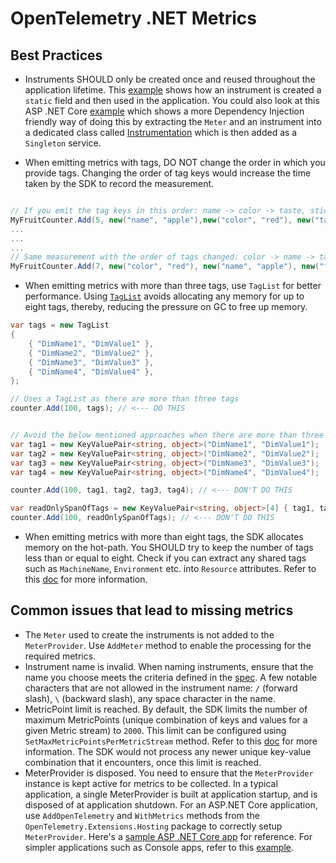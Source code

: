 # OpenTelemetry .NET Metrics

## Best Practices

- Instruments SHOULD only be created once and reused throughout the application
  lifetime. This
  [example](../../docs/metrics/getting-started-console/Program.cs) shows how an
  instrument is created a `static` field and then used in the application. You
  could also look at this ASP .NET Core
  [example](../../examples/AspNetCore/Program.cs) which shows a more Dependency
  Injection friendly way of doing this by extracting the `Meter` and an
  instrument into a dedicated class called
  [Instrumentation](../../examples/AspNetCore/Instrumentation.cs) which is then
  added as a `Singleton` service.

- When emitting metrics with tags, DO NOT change the order in which you provide
  tags. Changing the order of tag keys would increase the time taken by the SDK
  to record the measurement.

```csharp

// If you emit the tag keys in this order: name -> color -> taste, stick to this order of tag keys for subsequent measurements.
MyFruitCounter.Add(5, new("name", "apple"),new("color", "red"), new("taste", "sweet"));
...
...
...
// Same measurement with the order of tags changed: color -> name -> taste. This order of tags is different from the one that was first encountered by the SDK.
MyFruitCounter.Add(7, new("color", "red"), new("name", "apple"), new("taste", "sweet")); // <--- DON'T DO THIS
```

- When emitting metrics with more than three tags, use `TagList` for better
  performance. Using
  [`TagList`](https://learn.microsoft.com/dotnet/api/system.diagnostics.taglist?view=net-7.0#remarks)
  avoids allocating any memory for up to eight tags, thereby, reducing the
  pressure on GC to free up memory.

```csharp
var tags = new TagList
{
    { "DimName1", "DimValue1" },
    { "DimName2", "DimValue2" },
    { "DimName3", "DimValue3" },
    { "DimName4", "DimValue4" },
};

// Uses a TagList as there are more than three tags
counter.Add(100, tags); // <--- DO THIS


// Avoid the below mentioned approaches when there are more than three tags
var tag1 = new KeyValuePair<string, object>("DimName1", "DimValue1");
var tag2 = new KeyValuePair<string, object>("DimName2", "DimValue2");
var tag3 = new KeyValuePair<string, object>("DimName3", "DimValue3");
var tag4 = new KeyValuePair<string, object>("DimName4", "DimValue4");

counter.Add(100, tag1, tag2, tag3, tag4); // <--- DON'T DO THIS

var readOnlySpanOfTags = new KeyValuePair<string, object>[4] { tag1, tag2, tag3, tag4};
counter.Add(100, readOnlySpanOfTags); // <--- DON'T DO THIS
```

- When emitting metrics with more than eight tags, the SDK allocates memory on
  the hot-path. You SHOULD try to keep the number of tags less than or equal to
  eight. Check if you can extract any shared tags such as `MachineName`,
  `Environment` etc. into `Resource` attributes. Refer to this
  [doc](../../docs/metrics/customizing-the-sdk/README.md#resource) for more
  information.

## Common issues that lead to missing metrics

- The `Meter` used to create the instruments is not added to the
  `MeterProvider`. Use `AddMeter` method to enable the processing for the
  required metrics.
- Instrument name is invalid. When naming instruments, ensure that the name you
  choose meets the criteria defined in the
  [spec](https://github.com/open-telemetry/opentelemetry-specification/blob/main/specification/metrics/api.md#instrument-name-syntax).
  A few notable characters that are not allowed in the instrument name: `/`
  (forward slash), `\` (backward slash), any space character in the name.
- MetricPoint limit is reached. By default, the SDK limits the number of maximum
  MetricPoints (unique combination of keys and values for a given Metric stream)
  to `2000`. This limit can be configured using
  `SetMaxMetricPointsPerMetricStream` method. Refer to this
  [doc](../../docs/metrics/customizing-the-sdk/README.md#changing-maximum-metricpoints-per-metricstream)
  for more information. The SDK would not process any newer unique key-value
  combination that it encounters, once this limit is reached.
- MeterProvider is disposed. You need to ensure that the `MeterProvider`
  instance is kept active for metrics to be collected. In a typical application,
  a single MeterProvider is built at application startup, and is disposed of at
  application shutdown. For an ASP.NET Core application, use `AddOpenTelemetry`
  and `WithMetrics` methods from the `OpenTelemetry.Extensions.Hosting` package
  to correctly setup `MeterProvider`. Here's a [sample ASP .NET Core
  app](../../examples/AspNetCore/Program.cs) for reference. For simpler
  applications such as Console apps, refer to this
  [example](../../docs/metrics/getting-started-console/Program.cs).
